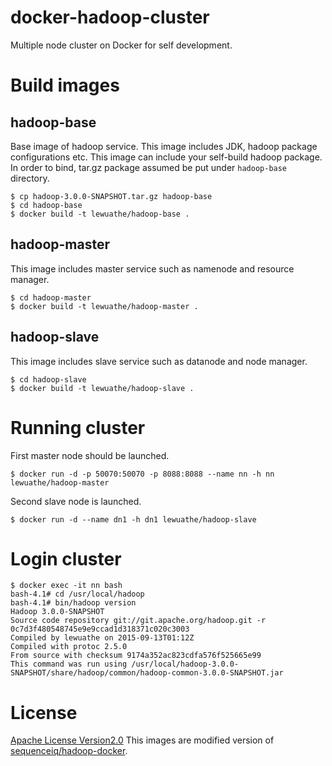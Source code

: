 # docker-hadoop-cluster

Multiple node cluster on Docker for self development.

# Build images

## hadoop-base

Base image of hadoop service. This image includes JDK, hadoop package configurations etc. This image can include your self-build hadoop package.
In order to bind, tar.gz package assumed be put under `hadoop-base` directory. 

```
$ cp hadoop-3.0.0-SNAPSHOT.tar.gz hadoop-base
$ cd hadoop-base
$ docker build -t lewuathe/hadoop-base . 
```

## hadoop-master

This image includes master service such as namenode and resource manager.

```
$ cd hadoop-master
$ docker build -t lewuathe/hadoop-master .
```

## hadoop-slave

This image includes slave service such as datanode and node manager.

```
$ cd hadoop-slave
$ docker build -t lewuathe/hadoop-slave .
```

# Running cluster

First master node should be launched.

```
$ docker run -d -p 50070:50070 -p 8088:8088 --name nn -h nn lewuathe/hadoop-master
```

Second slave node is launched.

```
$ docker run -d --name dn1 -h dn1 lewuathe/hadoop-slave
```

# Login cluster

```
$ docker exec -it nn bash
bash-4.1# cd /usr/local/hadoop
bash-4.1# bin/hadoop version
Hadoop 3.0.0-SNAPSHOT
Source code repository git://git.apache.org/hadoop.git -r 0c7d3f480548745e9e9ccad1d318371c020c3003
Compiled by lewuathe on 2015-09-13T01:12Z
Compiled with protoc 2.5.0
From source with checksum 9174a352ac823cdfa576f525665e99
This command was run using /usr/local/hadoop-3.0.0-SNAPSHOT/share/hadoop/common/hadoop-common-3.0.0-SNAPSHOT.jar
```

# License

[Apache License Version2.0](http://www.apache.org/licenses/LICENSE-2.0)
This images are modified version of [sequenceiq/hadoop-docker](https://github.com/sequenceiq/hadoop-docker).
